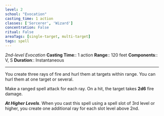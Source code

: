 ```yaml
---
level: 2
school: "Evocation"
casting_time: 1 action
classes: ['Sorcerer', 'Wizard']
concentration: False
ritual: False
areaTags: [single-target, multi-target]
tags: spell
---
```


_2nd-level Evocation_
**Casting Time**:: 1 action
**Range**:: 120 feet
**Components**:: V, S
**Duration**:: Instantaneous

---

You create three rays of fire and hurl them at targets within range. You can hurl them at one target or several.

Make a ranged spell attack for each ray. On a hit, the target takes **2d6** fire damage.


**_At Higher Levels_**. When you cast this spell using a spell slot of 3rd level or higher, you create one additional ray for each slot level above 2nd.



